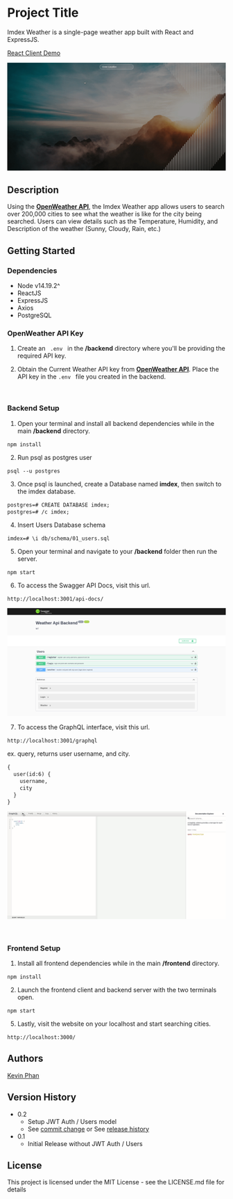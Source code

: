 # Project Title

Imdex Weather is a single-page weather app built with React and ExpressJS.

[React Client Demo](http://ec2-50-18-229-167.us-west-1.compute.amazonaws.com/)

![imdex-weather](assets/media/imdex-weather.gif)

## Description
Using the **<a href="https://openweathermap.org/api">OpenWeather API</a>**, the Imdex Weather app allows users to search over 200,000 cities to see what the weather is like for the city being searched. Users can view details such as the Temperature, Humidity, and Description of the weather (Sunny, Cloudy, Rain, etc.)

## Getting Started

### Dependencies

* Node v14.19.2^
* ReactJS
* ExpressJS
* Axios
* PostgreSQL

### OpenWeather API Key

1. Create an <code> .env </code> in the **/backend** directory where you'll be providing the required API key. 

2. Obtain the Current Weather API key from **<a href="https://openweathermap.org/api">OpenWeather API</a>**. Place the API key in the ```.env ``` file you created in the backend. 

<br>  

### Backend Setup
1. Open your terminal and install all backend dependencies while in the main **/backend** directory.

```
npm install
```

2. Run psql as postgres user

```
psql --u postgres
```

3. Once psql is launched, create a Database named **imdex**, then switch to the imdex database.
```
postgres=# CREATE DATABASE imdex;
postgres=# /c imdex;
```

4. Insert Users Database schema
```
imdex=# \i db/schema/01_users.sql
```

5. Open your terminal and navigate to your **/backend** folder then run the server.  
```
npm start
```

6. To access the Swagger API Docs, visit this url.
```
http://localhost:3001/api-docs/  
```  

![swagger-api](assets/media/imdex-weather-swagger-api.png)

7. To access the GraphQL interface, visit this url.

```
http://localhost:3001/graphql
```
ex. query, returns user username, and city.
```
{
  user(id:6) {
    username,
    city
  }
}
```
![graphQL](assets/media/graphql.gif)

<br>  

### Frontend Setup  
1. Install all frontend dependencies while in the main **/frontend** directory.
```
npm install
```


2. Launch the frontend client and backend server with the two terminals open.
```
npm start
```

5. Lastly, visit the website on your localhost and start searching cities.
```
http://localhost:3000/
```

## Authors

[Kevin Phan](https://www.linkedin.com/in/kevinphan15/)

## Version History

* 0.2
    * Setup JWT Auth / Users model
    * See [commit change]() or See [release history]()
* 0.1
    * Initial Release without JWT Auth / Users

## License

This project is licensed under the MIT License - see the LICENSE.md file for details
